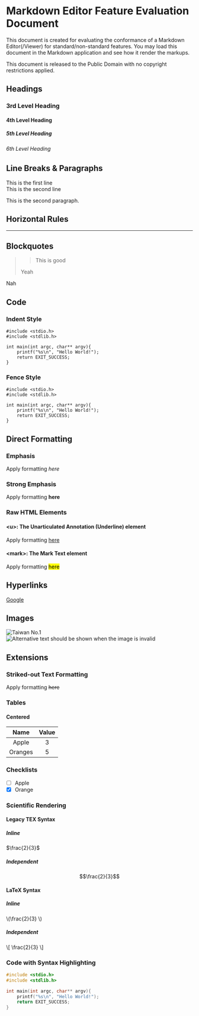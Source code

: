 # Markdown Editor Feature Evaluation Document
This document is created for evaluating the conformance of a Markdown Editor(/Viewer) for standard/non-standard features.  You may load this document in the Markdown application and see how it render the markups.

This document is released to the Public Domain with no copyright restrictions applied.

## Headings
### 3rd Level Heading
#### 4th Level Heading
##### 5th Level Heading
###### 6th Level Heading

## Line Breaks & Paragraphs
This is the first line  
This is the second line

This is the second paragraph.

## Horizontal Rules
---

## Blockquotes
> > This is good
> 
> Yeah

Nah

## Code
### Indent Style
    #include <stdio.h>
    #include <stdlib.h>
    
    int main(int argc, char** argv){
        printf("%s\n", "Hello World!");
        return EXIT_SUCCESS;
    }

### Fence Style
```
#include <stdio.h>
#include <stdlib.h>

int main(int argc, char** argv){
    printf("%s\n", "Hello World!");
    return EXIT_SUCCESS;
}
```

## Direct Formatting
### Emphasis
Apply formatting *here*

### Strong Emphasis
Apply formatting **here**

### Raw HTML Elements
#### &lt;u&gt;: The Unarticulated Annotation (Underline) element
Apply formatting <u>here</u>

#### &lt;mark&gt;: The Mark Text element
Apply formatting <mark>here</mark>

## Hyperlinks
[Google](https://google.com)

## Images
![Taiwan No.1](https://i.imgur.com/fefdJO5.png)  
![Alternative text should be shown when the image is invalid](https://i.imgur.com:65536/fefdJO5.png)

## Extensions
### Striked-out Text Formatting
Apply formatting ~~here~~

### Tables
#### Centered
| Name | Value |
| :-: | :-: |
| Apple | 3 |
| Oranges | 5 |

### Checklists
* [ ] Apple
* [x] Orange

### Scientific Rendering
#### Legacy TEX Syntax
##### Inline
$\frac{2}{3}$

##### Independent
$$\frac{2}{3}$$

#### LaTeX Syntax
##### Inline
\\(\frac{2}{3} \\)

##### Independent
\\[ \frac{2}{3} \\]

### Code with Syntax Highlighting
```c
#include <stdio.h>
#include <stdlib.h>

int main(int argc, char** argv){
    printf("%s\n", "Hello World!");
    return EXIT_SUCCESS;
}
```
